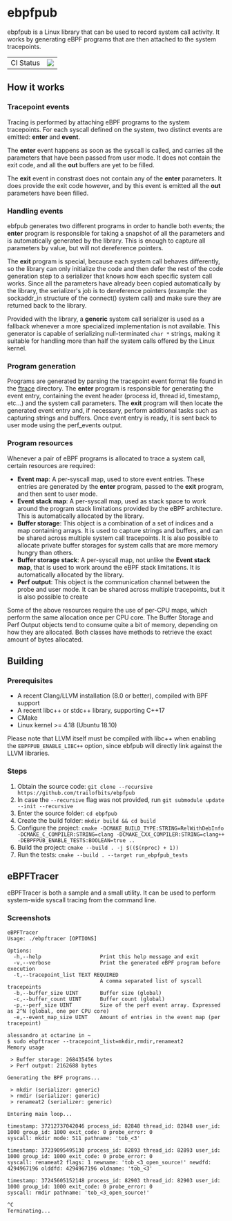 # ebpfpub

ebpfpub is a Linux library that can be used to record system call activity. It works by generating eBPF programs that are then attached to the system tracepoints.

| | |
|-|-|
| CI Status | ![](https://github.com/trailofbits/ebpfpub/workflows/Build/badge.svg) |

## How it works

### Tracepoint events
Tracing is performed by attaching eBPF programs to the system tracepoints. For each syscall defined on the system, two distinct events are emitted: **enter** and **event**.

The **enter** event happens as soon as the syscall is called, and carries all the parameters that have been passed from user mode. It does not contain the exit code, and all the **out** buffers are yet to be filled.

The **exit** event in constrast does not contain any of the **enter** parameters. It does provide the exit code however, and by this event is emitted all the **out** parameters have been filled.

### Handling events
ebfpub generates two different programs in order to handle both events; the **enter** program is responsible for taking a snapshot of all the parameters and is automatically generated by the library. This is enough to capture all parameters by value, but will not dereference pointers.

The **exit** program is special, because each system call behaves differently, so the library can only initialize the code and then defer the rest of the code generation step to a serializer that knows how each specific system call works. Since all the parameters have already been copied automatically by the library, the serializer's job is to dereference pointers (example: the sockaddr_in structure of the connect() system call) and make sure they are returned back to the library.

Provided with the library, a **generic** system call serializer is used as a fallback whenever a more specialized implementation is not available. This generator is capable of serializing null-terminated `char *` strings, making it suitable for handling more than half the system calls offered by the Linux kernel.

### Program generation
Programs are generated by parsing the tracepoint event format file found in the [ftrace](https://www.kernel.org/doc/Documentation/trace/ftrace.txt) directory. The **enter** program is responsible for generating the event entry, containing the event header (process id, thread id, timestamp, etc...) and the system call parameters. The **exit** program will then locate the generated event entry and, if necessary, perform additional tasks such as capturing strings and buffers. Once event entry is ready, it is sent back to user mode using the perf_events output.

### Program resources
Whenever a pair of eBPF programs is allocated to trace a system call, certain resources are required:

* **Event map**: A per-syscall map, used to store event entries. These entries are generated by the **enter** program, passed to the **exit** program, and then sent to user mode.
* **Event stack map**: A per-syscall map, used as stack space to work around the program stack limitations provided by the eBPF architecture. This is automatically allocated by the library.
* **Buffer storage**: This object is a combination of a set of indices and a map containing arrays. It is used to capture strings and buffers, and can be shared across multiple system call tracepoints. It is also possible to allocate private buffer storages for system calls that are more memory hungry than others.
* **Buffer storage stack**: A per-syscall map, not unlike the **Event stack map**, that is used to work around the eBPF stack limitations. It is automatically allocated by the library.
* **Perf output**: This object is the communication channel between the probe and user mode. It can be shared across multiple tracepoints, but it is also possible to create 

Some of the above resources require the use of per-CPU maps, which perform the same allocation once per CPU core. The Buffer Storage and Perf Output objects tend to consume quite a bit of memory, depending on how they are allocated. Both classes have methods to retrieve the exact amount of bytes allocated.

## Building

### Prerequisites
* A recent Clang/LLVM installation (8.0 or better), compiled with BPF support
* A recent libc++ or stdc++ library, supporting C++17
* CMake
* Linux kernel >= 4.18 (Ubuntu 18.10)

Please note that LLVM itself must be compiled with libc++ when enabling the `EBPFPUB_ENABLE_LIBC++` option, since ebfpub will directly link against the LLVM libraries.

### Steps

1. Obtain the source code: `git clone --recursive https://github.com/trailofbits/ebpfpub`
2. In case the `--recursive` flag was not provided, run `git submodule update --init --recursive`
3. Enter the source folder: `cd ebpfpub`
4. Create the build folder: `mkdir build && cd build`
5. Configure the project: `cmake -DCMAKE_BUILD_TYPE:STRING=RelWithDebInfo -DCMAKE_C_COMPILER:STRING=clang -DCMAKE_CXX_COMPILER:STRING=clang++ -DEBPFPUB_ENABLE_TESTS:BOOLEAN=true ..`
6. Build the project: `cmake --build . -j $(($(nproc) + 1))`
7. Run the tests: `cmake --build . --target run_ebpfpub_tests`

## eBPFTracer

eBPFTracer is both a sample and a small utility. It can be used to perform system-wide syscall tracing from the command line.

### Screenshots

```
eBPFTracer
Usage: ./ebpftracer [OPTIONS]

Options:
  -h,--help                   Print this help message and exit
  -v,--verbose                Print the generated eBPF program before execution
  -t,--tracepoint_list TEXT REQUIRED
                              A comma separated list of syscall tracepoints
  -b,--buffer_size UINT       Buffer size (global)
  -c,--buffer_count UINT      Buffer count (global)
  -p,--perf_size UINT         Size of the perf event array. Expressed as 2^N (global, one per CPU core)
  -e,--event_map_size UINT    Amount of entries in the event map (per tracepoint)
```

```
alessandro at octarine in ~
$ sudo ebpftracer --tracepoint_list=mkdir,rmdir,renameat2
Memory usage

 > Buffer storage: 268435456 bytes
 > Perf output: 2162688 bytes

Generating the BPF programs...

 > mkdir (serializer: generic)
 > rmdir (serializer: generic)
 > renameat2 (serializer: generic)

Entering main loop...

timestamp: 37212737042046 process_id: 82848 thread_id: 82848 user_id: 1000 group_id: 1000 exit_code: 0 probe_error: 0
syscall: mkdir mode: 511 pathname: 'tob_<3'

timestamp: 37239095495130 process_id: 82893 thread_id: 82893 user_id: 1000 group_id: 1000 exit_code: 0 probe_error: 0
syscall: renameat2 flags: 1 newname: 'tob_<3_open_source!' newdfd: 4294967196 olddfd: 4294967196 oldname: 'tob_<3'

timestamp: 37245605152148 process_id: 82903 thread_id: 82903 user_id: 1000 group_id: 1000 exit_code: 0 probe_error: 0
syscall: rmdir pathname: 'tob_<3_open_source!'

^C
Terminating...
```
